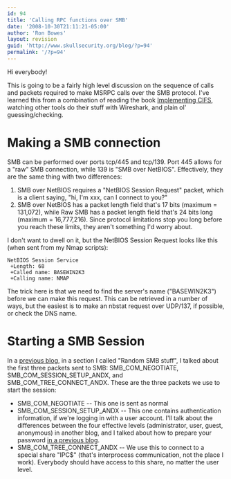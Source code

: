 ```yaml
---
id: 94
title: 'Calling RPC functions over SMB'
date: '2008-10-30T21:11:21-05:00'
author: 'Ron Bowes'
layout: revision
guid: 'http://www.skullsecurity.org/blog/?p=94'
permalink: '/?p=94'
---
```


Hi everybody!

This is going to be a fairly high level discussion on the sequence of calls and packets required to make MSRPC calls over the SMB protocol. I've learned this from a combination of reading the book [Implementing CIFS](http://www.ubiqx.org/cifs/), watching other tools do their stuff with Wireshark, and plain ol' guessing/checking.

# Making a SMB connection

SMB can be performed over ports tcp/445 and tcp/139. Port 445 allows for a "raw" SMB connection, while 139 is "SMB over NetBIOS". Effectively, they are the same thing with two differences:

1. SMB over NetBIOS requires a "NetBIOS Session Request" packet, which is a client saying, "hi, I'm xxx, can I connect to you?"
2. SMB over NetBIOS has a packet length field that's 17 bits (maximum = 131,072), while Raw SMB has a packet length field that's 24 bits long (maximum = 16,777,216). Since protocol limitations stop you long before you reach these limits, they aren't something I'd worry about.

I don't want to dwell on it, but the NetBIOS Session Request looks like this (when sent from my Nmap scripts):

```
NetBIOS Session Service
 +Length: 68
 +Called name: BASEWIN2K3
 +Calling name: NMAP
```

The trick here is that we need to find the server's name ("BASEWIN2K3") before we can make this request. This can be retrieved in a number of ways, but the easiest is to make an nbstat request over UDP/137, if possible, or check the DNS name.

# Starting a SMB Session

In a [previous blog](http://www.skullsecurity.org/blog/?p=45), in a section I called "Random SMB stuff", I talked about the first three packets sent to SMB: SMB\_COM\_NEGOTIATE, SMB\_COM\_SESSION\_SETUP\_ANDX, and SMB\_COM\_TREE\_CONNECT\_ANDX. These are the three packets we use to start the session:

- SMB\_COM\_NEGOTIATE -- This one is sent as normal
- SMB\_COM\_SESSION\_SETUP\_ANDX -- This one contains authentication information, if we're logging in with a user account. I'll talk about the differences between the four effective levels (administrator, user, guest, anonymous) in another blog, and I talked about how to prepare your password [in a previous blog](http://www.skullsecurity.org/blog/?p=34).
- SMB\_COM\_TREE\_CONNECT\_ANDX -- We use this to connect to a special share "IPC$" (that's interprocess communication, not the place I work). Everybody should have access to this share, no matter the user level.